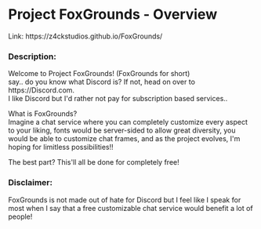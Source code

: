 # Project FoxGrounds - Overview
<p>Link: https://z4ckstudios.github.io/FoxGrounds/</p>

### Description:
<div>Welcome to Project FoxGrounds! (FoxGrounds for short)</div>
<div>say.. do you know what Discord is? If not, head on over to https://Discord.com.</div>
<div>I like Discord but I'd rather not pay for subscription based services..</div>

<p></p>
<div>What is FoxGrounds?</div>
<div>Imagine a chat service where you can completely customize every aspect to your liking,
  fonts would be server-sided to allow great diversity,
  you would be able to customize chat frames,
and as the project evolves, I'm hoping for limitless possibilities!!</div>

<p></p>
<div>The best part? This'll all be done for completely free!</div>

### Disclaimer:
<p>FoxGrounds is not made out of hate for Discord but I feel like I speak for most when I say that a free customizable chat service would benefit a lot of people!</p>
